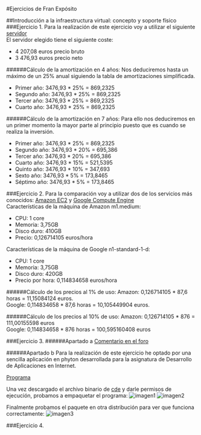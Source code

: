 #Ejercicios de Fran Expósito

##Introducción a la infraestructura virtual: concepto y soporte físico
###Ejercicio 1.
Para la realización de este ejercicio voy a utilizar el siguiente [servidor](http://www.senetic.es/product/709942-421?gclid=CjwKEAjwqamhBRDeyKKuuYztxwQSJAA1luvGNmmaBPD8uIBTFVNLdraahBwsAqJr7wJy4doFwrarLRoCeEfw_wcB)
<br />
El servidor elegido tiene el siguiente coste:
* 4 207,08 euros precio bruto
* 3 476,93 euros precio neto

######Cálculo de la amortización en 4 años:
Nos deduciremos hasta un máximo de un 25% anual siguiendo la tabla de amortizaciones simplificada.<br />
* Primer año: 3476,93 * 25% = 869,2325<br />
* Segundo año: 3476,93 * 25% = 869,2325<br />
* Tercer año: 3476,93 * 25% = 869,2325<br />
* Cuarto año: 3476,93 * 25% = 869,2325<br />

######Cálculo de la amortización en 7 años: 
Para ello nos deduciremos en un primer momento la mayor parte al principio puesto que es cuando se realiza la inversión.<br />
* Primer año: 3476,93 * 25% = 869,2325<br />
* Segundo año: 3476,93 * 20% = 695,386<br />
* Tercer año: 3476,93 * 20% = 695,386<br />
* Cuarto año: 3476,93 * 15% = 521,5395<br />
* Quinto año: 3476,93 * 10% = 347,693<br />
* Sexto año: 3476,93 * 5% = 173,8465<br />
* Séptimo año: 3476,93 * 5% = 173,8465<br />

###Ejercicio 2.
Para la comparación voy a utilizar dos de los servicios más conocidos: [Amazon EC2](http://aws.amazon.com/es/ec2/) y [Google Compute Engine](https://cloud.google.com/products/compute-engine/)<br />
Características de la máquina de Amazon m1.medium:
* CPU: 1 core
* Memoria: 3,75GB 
* Disco duro: 410GB
* Precio: 0,126714105 euros/hora

Características de la máquina de Google n1-standard-1-d:
* CPU: 1 core
* Memoria: 3,75GB
* Disco duro: 420GB
* Precio por hora: 0,114834658 euros/hora

######Cálculo de los precios al 1% de uso:
Amazon: 0,126714105 * 87,6 horas = 11,15084124 euros.<br />
Google: 0,114834658 * 87,6 horas = 10,105449904 euros.<br />

######Cálculo de los precios al 10% de uso:
Amazon: 0,126714105 * 876 = 111,00155598 euros<br />
Google: 0,114834658 * 876 horas = 100,595160408 euros<br />

###Ejercicio 3.
######Apartado a
[Comentario en el foro](https://github.com/JJ/GII-2014/issues/71)

######Apartado b
Para la realización de este ejercicio he optado por una sencilla aplicación en phyton desarrollada para la asignatura de Desarrollo de Aplicaciones en Internet. 

[Programa](https://www.dropbox.com/s/d287zt39h4j5f3t/ejercicio1.py?dl=0)

Una vez descargado el archivo binario de [cde](https://github.com/downloads/pgbovine/CDE/cde_2011-08-15_32bit) y darle permisos de ejecución, probamos a empaquetar el programa:
![imagen1](http://i.imgur.com/KOecKJI.png)
![imagen2](http://i.imgur.com/xdaSLlG.png)

Finalmente probamos el paquete en otra distribución para ver que funciona correctamente:
![imagen3]()

###Ejercicio 4.